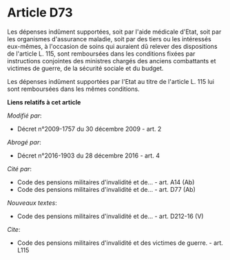 # Article D73

Les dépenses indûment supportées, soit par l'aide médicale d'Etat, soit par les organismes d'assurance maladie, soit par des
tiers ou les intéressés eux-mêmes, à l'occasion de soins qui auraient dû relever des dispositions de l'article L. 115, sont
remboursées dans les conditions fixées par instructions conjointes des ministres chargés des anciens combattants et victimes
de guerre, de la sécurité sociale et du budget. 

Les dépenses indûment supportées par l'Etat au titre de l'article L. 115 lui sont remboursées dans les mêmes conditions.

**Liens relatifs à cet article**

_Modifié par_:

  - Décret n°2009-1757 du 30 décembre 2009 - art. 2

_Abrogé par_:

  - Décret n°2016-1903 du 28 décembre 2016 - art. 4

_Cité par_:

  - Code des pensions militaires d'invalidité et de... - art. A14 (Ab)
  - Code des pensions militaires d'invalidité et de... - art. D77 (Ab)

_Nouveaux textes_:

  - Code des pensions militaires d'invalidité et de... - art. D212-16 (V)

_Cite_:

  - Code des pensions militaires d'invalidité et des victimes de guerre. - art. L115
